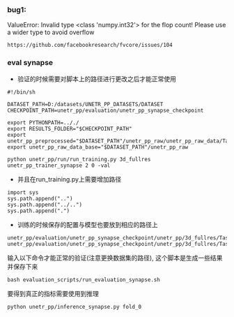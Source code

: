 ### bug1: 
ValueError: Invalid type <class 'numpy.int32'> for the flop count! Please use a wider type to avoid overflow
```
https://github.com/facebookresearch/fvcore/issues/104
```

### eval synapse
- 验证的时候需要对脚本上的路径进行更改之后才能正常使用
```
#!/bin/sh

DATASET_PATH=D:/datasets/UNETR_PP_DATASETS/DATASET
CHECKPOINT_PATH=unetr_pp/evaluation/unetr_pp_synapse_checkpoint

export PYTHONPATH=.././
export RESULTS_FOLDER="$CHECKPOINT_PATH"
export unetr_pp_preprocessed="$DATASET_PATH"/unetr_pp_raw/unetr_pp_raw_data/Task02_Synapse
export unetr_pp_raw_data_base="$DATASET_PATH"/unetr_pp_raw

python unetr_pp/run/run_training.py 3d_fullres unetr_pp_trainer_synapse 2 0 -val
```
- 并且在run_training.py上需要增加路径
```
import sys
sys.path.append("..")
sys.path.append("../..")
sys.path.append(".")
```
- 训练的时候保存的配置与模型也要放到相应的路径上
```
unetr_pp/evaluation/unetr_pp_synapse_checkpoint/unetr_pp/3d_fullres/Task002_Synapse/unetr_pp_trainer_synapse__unetr_pp_Plansv2.1/fold_0/model_final_checkpoint.model
unetr_pp/evaluation/unetr_pp_synapse_checkpoint/unetr_pp/3d_fullres/Task002_Synapse/unetr_pp_trainer_synapse__unetr_pp_Plansv2.1/fold_0/validation_raw/validation_args.json
```

输入以下命令才能正常的验证(注意更换数据集的路径), 这个脚本是生成一些结果并保存下来
```
bash evaluation_scripts/run_evaluation_synapse.sh
```

要得到真正的指标需要使用到推理
```
python unetr_pp/inference_synapse.py fold_0
```




